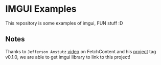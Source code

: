 # IMGUI Examples

This repository is some examples of imgui, FUN stuff :D

## Notes

Thanks to `Jefferson Amstutz` [video](https://www.youtube.com/watch?v=GIGHalVqSBE&ab_channel=JeffersonAmstutz) on FetchContent and his [project](https://github.com/jeffamstutz/ANARI-SDK) tag v0.1.0, we are able to get imgui library to link to this project!
